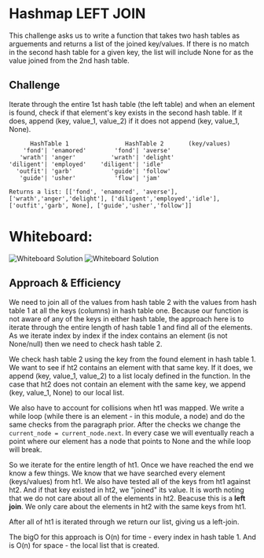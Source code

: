 # Hashmap LEFT JOIN
This challenge asks us to write a function that takes two hash tables as arguements and returns a list of the joined key/values. If there is no match in the second hash table for a given key, the list will include None for as the value joined from the 2nd hash table.

## Challenge

Iterate through the entire 1st hash table (the left table) and when an element is found, check if that element's key exists in the second hash table. If it does, append (key, value_1, value_2) if it does not append (key, value_1, None).
```
      HashTable 1                HashTable 2       (key/values)
    'fond'| 'enamored'        'fond'| 'averse'
   'wrath'| 'anger'          'wrath'| 'delight'
'diligent'| 'employed'    'diligent'| 'idle'
  'outfit'| 'garb'           'guide'| 'follow'
   'guide'| 'usher'           'flow'| 'jam'

```
```Returns a list: [['fond', 'enamored', 'averse'], ['wrath','anger','delight'], ['diligent','employed','idle'], ['outfit','garb', None], ['guide','usher','follow']]```

# Whiteboard:

![Whiteboard Solution]()
![Whiteboard Solution]()

## Approach & Efficiency

We need to join all of the values from hash table 2 with the values from hash table 1 at all the keys (columns) in hash table one.
Because our function is not aware of any of the keys in either hash table, the approach here is to iterate through the entire length of hash table 1 and find all of the elements. As we iterate index by index if the index contains an element (is not None/null) then we need to check hash table 2. 

We check hash table 2 using the key from the found element in hash table 1. We want to see if ht2 contains an element with that same key. If it does, we append (key, value_1, value_2) to a list localy defined in the function. In the case that ht2 does not contain an element with the same key, we append (key, value_1, None) to our local list.

We also have to account for collisions when ht1 was mapped. We write a while loop (while there is an element - in this module, a node) and do the same checks from the paragraph prior. After the checks we change the ```current_node = current_node.next```. In every case we will eventually reach a point where our element has a node that points to None and the while loop will break. 

So we iterate for the entire length of ht1. Once we have reached the end we know a few things. We know that we have searched every element (keys/values) from ht1. We also have tested all of the keys from ht1 against ht2. And if that key existed in ht2, we "joined" its value. It is worth noting that we do not care about all of the elements in ht2. Beacuse this is a <b>left join</b>. We only care about the elements in ht2 with the same keys from ht1.

After all of ht1 is iterated through we return our list, giving us a left-join.

The bigO for this approach is O(n) for time - every index in hash table 1. And is O(n) for space - the local list that is created.

